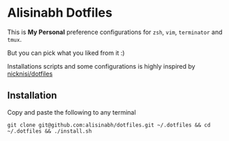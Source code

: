 # Alisinabh Dotfiles

This is **My Personal** preference configurations for `zsh`, `vim`, `terminator` and `tmux`.

But you can pick what you liked from it :)

Installations scripts and some configurations is highly inspired by [nicknisi/dotfiles](https://github.com/nicknisi/dotfiles)

## Installation

Copy and paste the following to any terminal

```
git clone git@github.com:alisinabh/dotfiles.git ~/.dotfiles && cd ~/.dotfiles && ./install.sh
```
